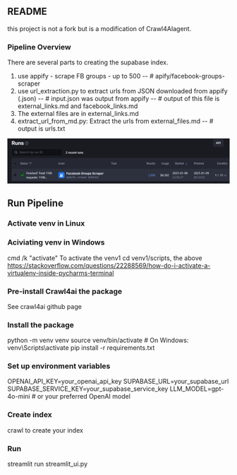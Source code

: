 ## README

this project is not a fork but is a modification of Crawl4AIagent.

### Pipeline Overview

There are several parts to creating the supabase index.
1. use appify - scrape FB groups - up to 500
-- # apify/facebook-groups-scraper
2. use url_extraction.py to extract urls from JSON downloaded from appify (.json)
-- # input.json was output from appify 
-- # output of this file is external_links.md and facebook_links.md
3. The external files are in external_links.md
4. extract_url_from_md.py: Extract the urls from external_files.md
-- # output is urls.txt

![img.png](img.png)

## Run Pipeline

### Activate venv in Linux 

### Aciviating venv in Windows
cmd /k "activate"
To activate the venv1 cd venv1/scripts, the above
https://stackoverflow.com/questions/22288569/how-do-i-activate-a-virtualenv-inside-pycharms-terminal

### Pre-install Crawl4ai the package 
See crawl4ai github page

### Install the package
python -m venv venv
source venv/bin/activate  # On Windows: venv\Scripts\activate
pip install -r requirements.txt

### Set up environment variables 
OPENAI_API_KEY=your_openai_api_key
SUPABASE_URL=your_supabase_url
SUPABASE_SERVICE_KEY=your_supabase_service_key
LLM_MODEL=gpt-4o-mini  # or your preferred OpenAI model

### Create index
crawl to create your index

### Run 
streamlit run streamlit_ui.py
